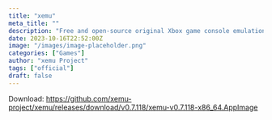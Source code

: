 ```yaml
---
title: "xemu"
meta_title: ""
description: "Free and open-source original Xbox game console emulation"
date: 2023-10-16T22:52:00Z
image: "/images/image-placeholder.png"
categories: ["Games"]
author: "xemu Project"
tags: ["official"]
draft: false
---
```


Download: https://github.com/xemu-project/xemu/releases/download/v0.7.118/xemu-v0.7.118-x86_64.AppImage
